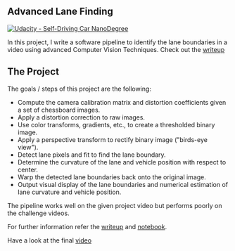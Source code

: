 ## Advanced Lane Finding
[![Udacity - Self-Driving Car NanoDegree](https://s3.amazonaws.com/udacity-sdc/github/shield-carnd.svg)](http://www.udacity.com/drive)


In this project, I write a software pipeline to identify the lane boundaries in a video using advanced Computer Vision Techniques.  Check out the [writeup](https://github.com/var7/CarND-Advanced-Lane-Lines/blob/master/writeup.md) 

The Project
---

The goals / steps of this project are the following:

* Compute the camera calibration matrix and distortion coefficients given a set of chessboard images.
* Apply a distortion correction to raw images.
* Use color transforms, gradients, etc., to create a thresholded binary image.
* Apply a perspective transform to rectify binary image ("birds-eye view").
* Detect lane pixels and fit to find the lane boundary.
* Determine the curvature of the lane and vehicle position with respect to center.
* Warp the detected lane boundaries back onto the original image.
* Output visual display of the lane boundaries and numerical estimation of lane curvature and vehicle position.

The pipeline works well on the given project video but performs poorly on the challenge videos. 

For further information refer the [writeup](https://github.com/var7/CarND-Advanced-Lane-Lines/blob/master/writeup.md) and [notebook](https://github.com/var7/CarND-Advanced-Lane-Lines/blob/master/detect_line.ipynb). 

Have a look at the final [video](https://github.com/var7/CarND-Advanced-Lane-Lines/blob/master/avg-final-project_video_output.mp4)


